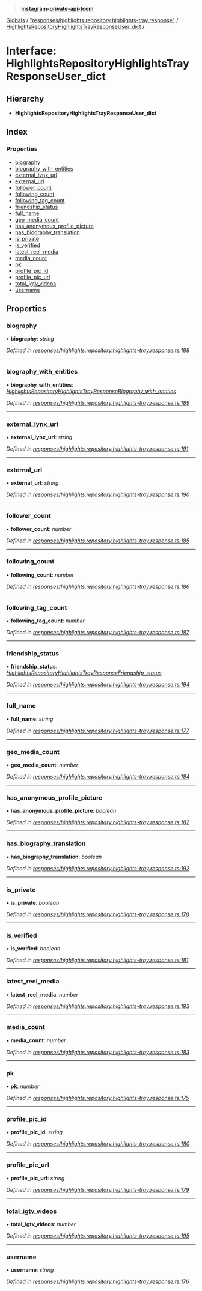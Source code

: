> **[instagram-private-api-tcom](../README.md)**

[Globals](../README.md) / ["responses/highlights.repository.highlights-tray.response"](../modules/_responses_highlights_repository_highlights_tray_response_.md) / [HighlightsRepositoryHighlightsTrayResponseUser_dict](_responses_highlights_repository_highlights_tray_response_.highlightsrepositoryhighlightstrayresponseuser_dict.md) /

# Interface: HighlightsRepositoryHighlightsTrayResponseUser_dict

## Hierarchy

* **HighlightsRepositoryHighlightsTrayResponseUser_dict**

## Index

### Properties

* [biography](_responses_highlights_repository_highlights_tray_response_.highlightsrepositoryhighlightstrayresponseuser_dict.md#biography)
* [biography_with_entities](_responses_highlights_repository_highlights_tray_response_.highlightsrepositoryhighlightstrayresponseuser_dict.md#biography_with_entities)
* [external_lynx_url](_responses_highlights_repository_highlights_tray_response_.highlightsrepositoryhighlightstrayresponseuser_dict.md#external_lynx_url)
* [external_url](_responses_highlights_repository_highlights_tray_response_.highlightsrepositoryhighlightstrayresponseuser_dict.md#external_url)
* [follower_count](_responses_highlights_repository_highlights_tray_response_.highlightsrepositoryhighlightstrayresponseuser_dict.md#follower_count)
* [following_count](_responses_highlights_repository_highlights_tray_response_.highlightsrepositoryhighlightstrayresponseuser_dict.md#following_count)
* [following_tag_count](_responses_highlights_repository_highlights_tray_response_.highlightsrepositoryhighlightstrayresponseuser_dict.md#following_tag_count)
* [friendship_status](_responses_highlights_repository_highlights_tray_response_.highlightsrepositoryhighlightstrayresponseuser_dict.md#friendship_status)
* [full_name](_responses_highlights_repository_highlights_tray_response_.highlightsrepositoryhighlightstrayresponseuser_dict.md#full_name)
* [geo_media_count](_responses_highlights_repository_highlights_tray_response_.highlightsrepositoryhighlightstrayresponseuser_dict.md#geo_media_count)
* [has_anonymous_profile_picture](_responses_highlights_repository_highlights_tray_response_.highlightsrepositoryhighlightstrayresponseuser_dict.md#has_anonymous_profile_picture)
* [has_biography_translation](_responses_highlights_repository_highlights_tray_response_.highlightsrepositoryhighlightstrayresponseuser_dict.md#has_biography_translation)
* [is_private](_responses_highlights_repository_highlights_tray_response_.highlightsrepositoryhighlightstrayresponseuser_dict.md#is_private)
* [is_verified](_responses_highlights_repository_highlights_tray_response_.highlightsrepositoryhighlightstrayresponseuser_dict.md#is_verified)
* [latest_reel_media](_responses_highlights_repository_highlights_tray_response_.highlightsrepositoryhighlightstrayresponseuser_dict.md#latest_reel_media)
* [media_count](_responses_highlights_repository_highlights_tray_response_.highlightsrepositoryhighlightstrayresponseuser_dict.md#media_count)
* [pk](_responses_highlights_repository_highlights_tray_response_.highlightsrepositoryhighlightstrayresponseuser_dict.md#pk)
* [profile_pic_id](_responses_highlights_repository_highlights_tray_response_.highlightsrepositoryhighlightstrayresponseuser_dict.md#profile_pic_id)
* [profile_pic_url](_responses_highlights_repository_highlights_tray_response_.highlightsrepositoryhighlightstrayresponseuser_dict.md#profile_pic_url)
* [total_igtv_videos](_responses_highlights_repository_highlights_tray_response_.highlightsrepositoryhighlightstrayresponseuser_dict.md#total_igtv_videos)
* [username](_responses_highlights_repository_highlights_tray_response_.highlightsrepositoryhighlightstrayresponseuser_dict.md#username)

## Properties

###  biography

• **biography**: *string*

*Defined in [responses/highlights.repository.highlights-tray.response.ts:188](https://github.com/cuonglnhust/instagram-private-api-tcom/blob/3e16058/src/responses/highlights.repository.highlights-tray.response.ts#L188)*

___

###  biography_with_entities

• **biography_with_entities**: *[HighlightsRepositoryHighlightsTrayResponseBiography_with_entities](_responses_highlights_repository_highlights_tray_response_.highlightsrepositoryhighlightstrayresponsebiography_with_entities.md)*

*Defined in [responses/highlights.repository.highlights-tray.response.ts:189](https://github.com/cuonglnhust/instagram-private-api-tcom/blob/3e16058/src/responses/highlights.repository.highlights-tray.response.ts#L189)*

___

###  external_lynx_url

• **external_lynx_url**: *string*

*Defined in [responses/highlights.repository.highlights-tray.response.ts:191](https://github.com/cuonglnhust/instagram-private-api-tcom/blob/3e16058/src/responses/highlights.repository.highlights-tray.response.ts#L191)*

___

###  external_url

• **external_url**: *string*

*Defined in [responses/highlights.repository.highlights-tray.response.ts:190](https://github.com/cuonglnhust/instagram-private-api-tcom/blob/3e16058/src/responses/highlights.repository.highlights-tray.response.ts#L190)*

___

###  follower_count

• **follower_count**: *number*

*Defined in [responses/highlights.repository.highlights-tray.response.ts:185](https://github.com/cuonglnhust/instagram-private-api-tcom/blob/3e16058/src/responses/highlights.repository.highlights-tray.response.ts#L185)*

___

###  following_count

• **following_count**: *number*

*Defined in [responses/highlights.repository.highlights-tray.response.ts:186](https://github.com/cuonglnhust/instagram-private-api-tcom/blob/3e16058/src/responses/highlights.repository.highlights-tray.response.ts#L186)*

___

###  following_tag_count

• **following_tag_count**: *number*

*Defined in [responses/highlights.repository.highlights-tray.response.ts:187](https://github.com/cuonglnhust/instagram-private-api-tcom/blob/3e16058/src/responses/highlights.repository.highlights-tray.response.ts#L187)*

___

###  friendship_status

• **friendship_status**: *[HighlightsRepositoryHighlightsTrayResponseFriendship_status](_responses_highlights_repository_highlights_tray_response_.highlightsrepositoryhighlightstrayresponsefriendship_status.md)*

*Defined in [responses/highlights.repository.highlights-tray.response.ts:194](https://github.com/cuonglnhust/instagram-private-api-tcom/blob/3e16058/src/responses/highlights.repository.highlights-tray.response.ts#L194)*

___

###  full_name

• **full_name**: *string*

*Defined in [responses/highlights.repository.highlights-tray.response.ts:177](https://github.com/cuonglnhust/instagram-private-api-tcom/blob/3e16058/src/responses/highlights.repository.highlights-tray.response.ts#L177)*

___

###  geo_media_count

• **geo_media_count**: *number*

*Defined in [responses/highlights.repository.highlights-tray.response.ts:184](https://github.com/cuonglnhust/instagram-private-api-tcom/blob/3e16058/src/responses/highlights.repository.highlights-tray.response.ts#L184)*

___

###  has_anonymous_profile_picture

• **has_anonymous_profile_picture**: *boolean*

*Defined in [responses/highlights.repository.highlights-tray.response.ts:182](https://github.com/cuonglnhust/instagram-private-api-tcom/blob/3e16058/src/responses/highlights.repository.highlights-tray.response.ts#L182)*

___

###  has_biography_translation

• **has_biography_translation**: *boolean*

*Defined in [responses/highlights.repository.highlights-tray.response.ts:192](https://github.com/cuonglnhust/instagram-private-api-tcom/blob/3e16058/src/responses/highlights.repository.highlights-tray.response.ts#L192)*

___

###  is_private

• **is_private**: *boolean*

*Defined in [responses/highlights.repository.highlights-tray.response.ts:178](https://github.com/cuonglnhust/instagram-private-api-tcom/blob/3e16058/src/responses/highlights.repository.highlights-tray.response.ts#L178)*

___

###  is_verified

• **is_verified**: *boolean*

*Defined in [responses/highlights.repository.highlights-tray.response.ts:181](https://github.com/cuonglnhust/instagram-private-api-tcom/blob/3e16058/src/responses/highlights.repository.highlights-tray.response.ts#L181)*

___

###  latest_reel_media

• **latest_reel_media**: *number*

*Defined in [responses/highlights.repository.highlights-tray.response.ts:193](https://github.com/cuonglnhust/instagram-private-api-tcom/blob/3e16058/src/responses/highlights.repository.highlights-tray.response.ts#L193)*

___

###  media_count

• **media_count**: *number*

*Defined in [responses/highlights.repository.highlights-tray.response.ts:183](https://github.com/cuonglnhust/instagram-private-api-tcom/blob/3e16058/src/responses/highlights.repository.highlights-tray.response.ts#L183)*

___

###  pk

• **pk**: *number*

*Defined in [responses/highlights.repository.highlights-tray.response.ts:175](https://github.com/cuonglnhust/instagram-private-api-tcom/blob/3e16058/src/responses/highlights.repository.highlights-tray.response.ts#L175)*

___

###  profile_pic_id

• **profile_pic_id**: *string*

*Defined in [responses/highlights.repository.highlights-tray.response.ts:180](https://github.com/cuonglnhust/instagram-private-api-tcom/blob/3e16058/src/responses/highlights.repository.highlights-tray.response.ts#L180)*

___

###  profile_pic_url

• **profile_pic_url**: *string*

*Defined in [responses/highlights.repository.highlights-tray.response.ts:179](https://github.com/cuonglnhust/instagram-private-api-tcom/blob/3e16058/src/responses/highlights.repository.highlights-tray.response.ts#L179)*

___

###  total_igtv_videos

• **total_igtv_videos**: *number*

*Defined in [responses/highlights.repository.highlights-tray.response.ts:195](https://github.com/cuonglnhust/instagram-private-api-tcom/blob/3e16058/src/responses/highlights.repository.highlights-tray.response.ts#L195)*

___

###  username

• **username**: *string*

*Defined in [responses/highlights.repository.highlights-tray.response.ts:176](https://github.com/cuonglnhust/instagram-private-api-tcom/blob/3e16058/src/responses/highlights.repository.highlights-tray.response.ts#L176)*